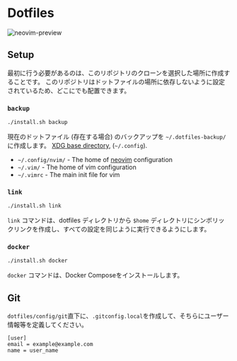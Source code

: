 # Dotfiles

![neovim-preview](https://github.com/user-attachments/assets/2fb9040f-b4c4-42fe-83be-cca391371702)

## Setup

最初に行う必要があるのは、このリポジトリのクローンを選択した場所に作成することです。
このリポジトリはドットファイルの場所に依存しないように設定されているため、どこにでも配置できます。

### `backup`

```bash
./install.sh backup
```

現在のドットファイル (存在する場合) のバックアップを `~/.dotfiles-backup/` に作成します。
[XDG base directory](http://standards.freedesktop.org/basedir-spec/basedir-spec-latest.html),
(`~/.config`).

- `~/.config/nvim/` - The home of [neovim](https://neovim.io/) configuration
- `~/.vim/` - The home of vim configuration
- `~/.vimrc` - The main init file for vim

### `link`

```bash
./install.sh link
```

`link` コマンドは、dotfiles ディレクトリから `$home` ディレクトリにシンボリックリンクを作成し、すべての設定を同じように実行できるようにします。

### `docker`

```bash
./install.sh docker
```

`docker` コマンドは、Docker Composeをインストールします。

## Git

`dotfiles/config/git`直下に、`.gitconfig.local`を作成して、そちらにユーザー情報等を定義してください。

```text
[user]
email = example@example.com
name = user_name
```
